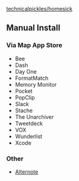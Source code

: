 
[technicalpickles/homesick](https://github.com/technicalpickles/homesick)

## Manual Install

### Via Map App Store

- Bee
- Dash
- Day One
- FormatMatch
- Memory Monitor
- Pocket
- PopClip
- Slack
- Stache
- The Unarchiver
- Tweetdeck
- VOX
- Wunderlist
- Xcode

### Other

- [Alternote](alternoteapp.com/download/d8d4a8e56972932d)

